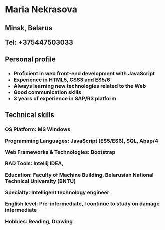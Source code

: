 <h1>Maria Nekrasova<h2>  
Minsk, Belarus 

Tel: +375447503033 <h2>	 
						
Personal profile <h3>
*	Proficient in web front-end development with JavaScript
*	Experience in HTML5, CSS3 and ES5/6
*	Always learning new technologies related to the Web
*	Good communication skills
*	3 years of experience in SAP/R3 platform	
						
<h2>Technical skills <h3>

OS Platform:	MS Windows	

Programming Languages:	JavaScript (ES5/ES6), SQL, Abap/4	

Web Frameworks & Technologies:	Bootstrap	

RAD Tools:	Intellij IDEA, 	

Education: Faculty of Machine Building, Belarusian National Technical University (BNTU)

Specialty: Intelligent technology engineer	

English level: 	Pre-intermediate, I continue to study on damage intermediate	

Hobbies:	 	Reading, Drawing
